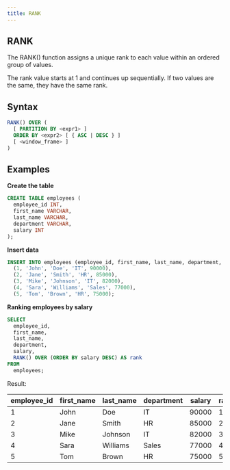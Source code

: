 ```yaml
---
title: RANK
---
```



## RANK

The RANK() function assigns a unique rank to each value within an ordered group of values.

The rank value starts at 1 and continues up sequentially. If two values are the same, they have the same rank.

## Syntax

```sql
RANK() OVER (
  [ PARTITION BY <expr1> ]
  ORDER BY <expr2> [ { ASC | DESC } ]
  [ <window_frame> ]
)
```

## Examples

**Create the table**
```sql
CREATE TABLE employees (
  employee_id INT,
  first_name VARCHAR,
  last_name VARCHAR,
  department VARCHAR,
  salary INT
);
```

**Insert data**
```sql
INSERT INTO employees (employee_id, first_name, last_name, department, salary) VALUES
  (1, 'John', 'Doe', 'IT', 90000),
  (2, 'Jane', 'Smith', 'HR', 85000),
  (3, 'Mike', 'Johnson', 'IT', 82000),
  (4, 'Sara', 'Williams', 'Sales', 77000),
  (5, 'Tom', 'Brown', 'HR', 75000);
```

**Ranking employees by salary**
```sql
SELECT
  employee_id,
  first_name,
  last_name,
  department,
  salary,
  RANK() OVER (ORDER BY salary DESC) AS rank
FROM
  employees;
```

Result:

| employee_id | first_name | last_name | department | salary | rank |
|-------------|------------|-----------|------------|--------|------|
| 1           | John       | Doe       | IT         | 90000  | 1    |
| 2           | Jane       | Smith     | HR         | 85000  | 2    |
| 3           | Mike       | Johnson   | IT         | 82000  | 3    |
| 4           | Sara       | Williams  | Sales      | 77000  | 4    |
| 5           | Tom        | Brown     | HR         | 75000  | 5    |
